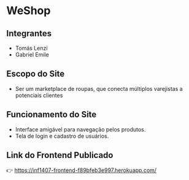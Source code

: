 # WeShop

## Integrantes
- Tomás Lenzi
- Gabriel Emile

## Escopo do Site
- Ser um marketplace de roupas, que conecta múltiplos varejistas a potenciais clientes

## Funcionamento do Site
- Interface amigável para navegação pelos produtos.
- Tela de login e cadastro de usuários.

## Link do Frontend Publicado
👉 https://inf1407-frontend-f89bfeb3e997.herokuapp.com/
